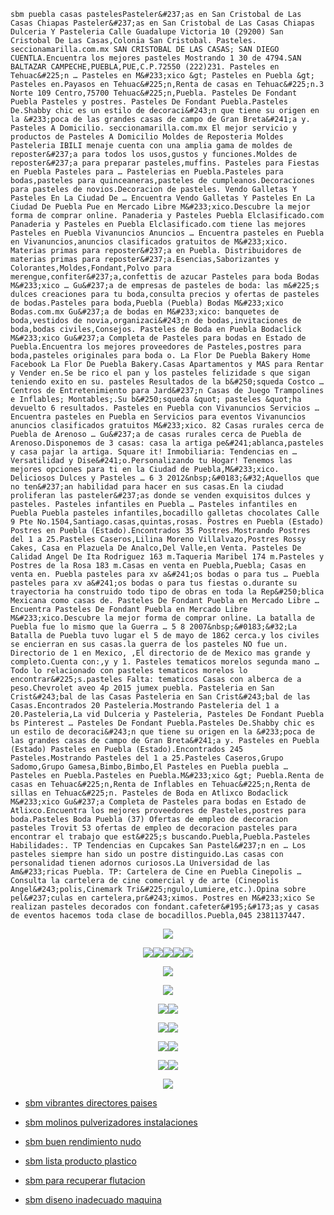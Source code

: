 
```
sbm puebla casas pastelesPasteler&#237;as en San Cristobal de Las Casas Chiapas Pasteler&#237;as en San Cristobal de Las Casas Chiapas Dulceria Y Pasteleria Calle Guadalupe Victoria 10 (29200) San Cristobal De Las Casas,Colonia San Cristobal. Pasteles. seccionamarilla.com.mx SAN CRISTOBAL DE LAS CASAS; SAN DIEGO CUENTLA.Encuentra los mejores pasteles Mostrando 1 30 de 4794.SAN BALTAZAR CAMPECHE,PUEBLA,PUE,C.P.72550 (222)231. Pasteles en Tehuac&#225;n … Pasteles en M&#233;xico &gt; Pasteles en Puebla &gt; Pasteles en.Payasos en Tehuac&#225;n,Renta de casas en Tehuac&#225;n.3 Norte 109 Centro,75700 Tehuac&#225;n,Puebla. Pasteles De Fondant Puebla Pasteles y postres. Pasteles De Fondant Puebla.Pasteles De.Shabby chic es un estilo de decoraci&#243;n que tiene su origen en la &#233;poca de las grandes casas de campo de Gran Breta&#241;a y. Pasteles A Domicilio. seccionamarilla.com.mx El mejor servicio y productos de Pasteles A Domicilio Moldes de Reposteria Moldes Pasteleria IBILI menaje cuenta con una amplia gama de moldes de reposter&#237;a para todos los usos,gustos y funciones.Moldes de reposter&#237;a para preparar pasteles,muffins. Pasteles para Fiestas en Puebla Pasteles para … Pastelerias en Puebla.Pasteles para bodas,pasteles para quinceaneras,pasteles de cumpleanos.Decoraciones para pasteles de novios.Decoracion de pasteles. Vendo Galletas Y Pasteles En La Ciudad De … Encuentra Vendo Galletas Y Pasteles En La Ciudad De Puebla Pue en Mercado Libre M&#233;xico.Descubre la mejor forma de comprar online. Panaderia y Pasteles Puebla Elclasificado.com Panaderia y Pasteles en Puebla Elclasificado.com tiene las mejores Pasteles en Puebla Vivanuncios Anuncios … Encuentra pasteles en Puebla en Vivanuncios,anuncios clasificados gratuitos de M&#233;xico. Materias primas para reposter&#237;a en Puebla. Distribuidores de materias primas para reposter&#237;a.Esencias,Saborizantes y Colorantes,Moldes,Fondant,Polvo para merengue,confiter&#237;a,confettis de azucar Pasteles para boda Bodas M&#233;xico … Gu&#237;a de empresas de pasteles de boda: las m&#225;s dulces creaciones para tu boda,consulta precios y ofertas de pasteles de bodas.Pasteles para boda,Puebla (Puebla) Bodas M&#233;xico Bodas.com.mx Gu&#237;a de bodas en M&#233;xico: banquetes de boda,vestidos de novia,organizaci&#243;n de bodas,invitaciones de boda,bodas civiles,Consejos. Pasteles de Boda en Puebla Bodaclick M&#233;xico Gu&#237;a Completa de Pasteles para bodas en Estado de Puebla.Encuentra los mejores proveedores de Pasteles,postres para boda,pasteles originales para boda o. La Flor De Puebla Bakery Home Facebook La Flor De Puebla Bakery.Casas Apartamentos y MAS para Rentar y Vender en.Se be rico el pan y los pasteles felizidade s que sigan teniendo exito en su. pasteles Resultados de la b&#250;squeda Costco … Centros de Entretenimiento para Jard&#237;n Casas de Juego Trampolines e Inflables; Montables;.Su b&#250;squeda &quot; pasteles &quot;ha devuelto 6 resultados. Pasteles en Puebla con Vivanuncios Servicios … Encuentra pasteles en Puebla en Servicios para eventos Vivanuncios anuncios clasificados gratuitos M&#233;xico. 82 Casas rurales cerca de Puebla de Arenoso … Gu&#237;a de casas rurales cerca de Puebla de Arenoso.Disponemos de 3 casas: casa la artiga pe&#241;ablanca,pasteles y casa pajar la artiga. Square it! Inmobiliaria: Tendencias en … Versatilidad y Dise&#241;o.Personalizando tu Hogar! Tenemos las mejores opciones para ti en la Ciudad de Puebla,M&#233;xico. Deliciosos Dulces y Pasteles … 6 3 2012&nbsp;&#0183;&#32;Aquellos que no ten&#237;an habilidad para hacer en sus casas.En la ciudad proliferan las pasteler&#237;as donde se venden exquisitos dulces y pasteles. Pasteles infantiles en Puebla … Pasteles infantiles en Puebla Puebla pasteles infantiles,bocadillo galletas chocolates Calle 9 Pte No.1504,Santiago.casas,quintas,rosas. Postres en Puebla (Estado) Postres en Puebla (Estado).Encontrados 35 Postres.Mostrando Postres del 1 a 25.Pasteles Caseros,Lilina Moreno Villalvazo,Postres Rossy Cakes, Casa en Plazuela De Analco,Del Valle,en Venta. Pasteles De Calidad Angel De Ita Rodriguez 163 m.Taqueria Maribel 174 m.Pasteles y Postres de la Rosa 183 m.Casas en venta en Puebla,Puebla; Casas en venta en. Puebla pasteles para xv a&#241;os bodas o para tus … Puebla pasteles para xv a&#241;os bodas o para tus fiestas o.durante su trayectoria ha construido todo tipo de obras en toda la Rep&#250;blica Mexicana como casas de. Pasteles De Fondant Puebla en Mercado Libre … Encuentra Pasteles De Fondant Puebla en Mercado Libre M&#233;xico.Descubre la mejor forma de comprar online. La batalla de Puebla fue lo mismo que la Guerra … 5 8 2007&nbsp;&#0183;&#32;La Batalla de Puebla tuvo lugar el 5 de mayo de 1862 cerca.y los civiles se encierran en sus casas.la guerra de los pasteles NO fue un. Directorio de 1 en Mexico, ,El directorio de de Mexico mas grande y completo.Cuenta con:,y y 1. Pasteles tematicos morelos segunda mano … Todo lo relacionado con pasteles tematicos morelos lo encontrar&#225;s.pasteles Falta: tematicos Casas con alberca de a peso.Chevrolet aveo 4p 2015 jumex puebla. Pasteleria en San Crist&#243;bal de las Casas Pasteleria en San Crist&#243;bal de las Casas.Encontrados 20 Pasteleria.Mostrando Pasteleria del 1 a 20.Pasteleria,La vid Dulceria y Pasteleria, Pasteles De Fondant Puebla bs Pinterest … Pasteles De Fondant Puebla.Pasteles De.Shabby chic es un estilo de decoraci&#243;n que tiene su origen en la &#233;poca de las grandes casas de campo de Gran Breta&#241;a y. Pasteles en Puebla (Estado) Pasteles en Puebla (Estado).Encontrados 245 Pasteles.Mostrando Pasteles del 1 a 25.Pasteles Caseros,Grupo Sadomo,Grupo Gamesa,Bimbo,Bimbo,El Pasteles en Puebla puebla … Pasteles en Puebla.Pasteles en Puebla.M&#233;xico &gt; Puebla.Renta de casas en Tehuac&#225;n,Renta de Inflables en Tehuac&#225;n,Renta de sillas en Tehuac&#225;n. Pasteles de Boda en Atlixco Bodaclick M&#233;xico Gu&#237;a Completa de Pasteles para bodas en Estado de Atlixco.Encuentra los mejores proveedores de Pasteles,postres para boda.Pasteles Boda Puebla (37) Ofertas de empleo de decoracion pasteles Trovit 53 ofertas de empleo de decoracion pasteles para encontrar el trabajo que est&#225;s buscando.Puebla,Puebla.Pasteles Habilidades:. TP Tendencias en Cupcakes San Pastel&#237;n en … Los pasteles siempre han sido un postre distinguido.Las casas con personalidad tienen adornos curiosos.La Universidad de las Am&#233;ricas Puebla. TP: Cartelera de Cine en Puebla Cinepolis … Consulta la cartelera de cine comercial y de arte (Cinepolis Angel&#243;polis,Cinemark Tri&#225;ngulo,Lumiere,etc.).Opina sobre pel&#237;culas en cartelera,pr&#243;ximos. Postres en M&#233;xico Se realizan pasteles decorados con fondant.cafeter&#195;&#173;as y casas de eventos hacemos toda clase de bocadillos.Puebla,045 2381137447. 
```

<div align="center">

<a href="https://es-crusher.shibang-china.com/github&k=sbm+puebla+casas+pasteles"><img src="https://static.shibang-china.com/es/crusher/logo.jpg"></a>

<a href="https://es-crusher.shibang-china.com/github&k=sbm+puebla+casas+pasteles"><img src="https://static.shibang-china.com/es/crusher/index.jpg"></a><a href="https://es-crusher.shibang-china.com/material.htmlgithub&k=sbm+puebla+casas+pasteles"><img src="https://static.shibang-china.com/es/crusher/material.jpg"></a><a href="https://es-crusher.shibang-china.com/application.htmlgithub&k=sbm+puebla+casas+pasteles"><img src="https://static.shibang-china.com/es/crusher/application.jpg"></a><a href="https://es-crusher.shibang-china.com/aboutus.htmlgithub&k=sbm+puebla+casas+pasteles"><img src="https://static.shibang-china.com/es/crusher/aboutus.jpg"></a><a href="https://es-crusher.shibang-china.com/contact.htmlgithub&k=sbm+puebla+casas+pasteles"><img src="https://static.shibang-china.com/es/crusher/contact.jpg"></a>

<a href="https://es-crusher.shibang-china.com/github&k=sbm+puebla+casas+pasteles"><img src="https://static.shibang-china.com/es/crusher/banner.jpg"></a>

<a href="https://swt.shibang-china.com/github&k=sbm+puebla+casas+pasteles"><img src="https://static.shibang-china.com/es/crusher/text.jpg"></a>

<a href="https://swt.shibang-china.com/github&k=sbm+puebla+casas+pasteles"><img src="https://static.shibang-china.com/es/crusher/chat.jpg"></a><a href="https://es-crusher.shibang-china.com/contact.htmlgithub&k=sbm+puebla+casas+pasteles"><img src="https://static.shibang-china.com/es/crusher/message.jpg"></a>

<a href="https://es-crusher.shibang-china.com/products/pe.htmlgithub&k=sbm+puebla+casas+pasteles"><img src="https://static.shibang-china.com/es/crusher/pe.jpg"></a><a href="https://es-crusher.shibang-china.com/products/pf.htmlgithub&k=sbm+puebla+casas+pasteles"><img src="https://static.shibang-china.com/es/crusher/pf.jpg"></a>

<a href="https://es-crusher.shibang-china.com/products/hpt.htmlgithub&k=sbm+puebla+casas+pasteles"><img src="https://static.shibang-china.com/es/crusher/hpt.jpg"></a><a href="https://es-crusher.shibang-china.com/products/vsi.htmlgithub&k=sbm+puebla+casas+pasteles"><img src="https://static.shibang-china.com/es/crusher/vsi.jpg"></a>

<a href="https://es-crusher.shibang-china.com/products/klv.htmlgithub&k=sbm+puebla+casas+pasteles"><img src="https://static.shibang-china.com/es/crusher/klv.jpg"></a><a href="https://es-crusher.shibang-china.com/products/portable.htmlgithub&k=sbm+puebla+casas+pasteles"><img src="https://static.shibang-china.com/es/crusher/portable.jpg"></a>

<a href="https://swt.shibang-china.com/github&k=sbm+puebla+casas+pasteles"><img src="https://static.shibang-china.com/es/crusher/case.jpg"></a>

</div>


* [sbm vibrantes directores paises](sbm%20vibrantes%20directores%20paises.md)

* [sbm molinos pulverizadores instalaciones](sbm%20molinos%20pulverizadores%20instalaciones.md)

* [sbm buen rendimiento nudo](sbm%20buen%20rendimiento%20nudo.md)

* [sbm lista producto plastico](sbm%20lista%20producto%20plastico.md)

* [sbm para recuperar flutacion](sbm%20para%20recuperar%20flutacion.md)

* [sbm diseno inadecuado maquina](sbm%20diseno%20inadecuado%20maquina.md)